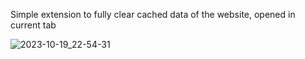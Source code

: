 Simple extension to fully clear cached data of the website, opened in current tab

![2023-10-19_22-54-31](https://github.com/qquz/chrome-extension-cache-clear/assets/83909446/7a4151b3-15e8-4031-91c3-51b3b55023ae)
